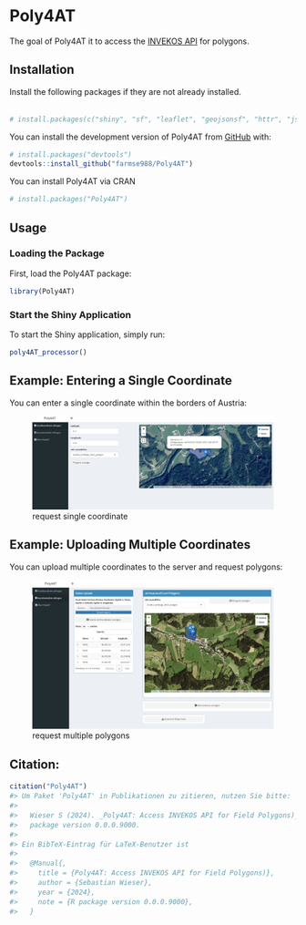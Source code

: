 
<!-- README.md is generated from README.Rmd. Please edit that file -->

# Poly4AT

<!-- badges: start -->
<!-- badges: end -->

The goal of Poly4AT it to access the [INVEKOS
API](https://gis.lfrz.gv.at/api/geodata/i009501/ogc/features/v1/) for
polygons.

## Installation

Install the following packages if they are not already installed.

``` r

# install.packages(c("shiny", "sf", "leaflet", "geojsonsf", "httr", "jsonlite", "bslib", "shinydashboard", "DT", "writexl", "leaflet.extras"))
```

You can install the development version of Poly4AT from
[GitHub](https://github.com/farmse988/Poly4AT.git) with:

``` r
# install.packages("devtools")
devtools::install_github("farmse988/Poly4AT")
```

You can install Poly4AT via CRAN

``` r
# install.packages("Poly4AT")
```

## Usage

### Loading the Package

First, load the Poly4AT package:

``` r
library(Poly4AT)
```

### Start the Shiny Application

To start the Shiny application, simply run:

``` r
poly4AT_processor()
```

## Example: Entering a Single Coordinate

You can enter a single coordinate within the borders of Austria:

<figure>
<img src="man/figures/coord.png" title="Einzelkoordinate"
alt="request single coordinate" />
<figcaption aria-hidden="true">request single coordinate</figcaption>
</figure>

## Example: Uploading Multiple Coordinates

You can upload multiple coordinates to the server and request polygons:

<figure>
<img src="man/figures/coord_multi.jpeg" title="Einzelkoordinate"
alt="request multiple polygons" />
<figcaption aria-hidden="true">request multiple polygons</figcaption>
</figure>

## Citation:

``` r
citation("Poly4AT")
#> Um Paket 'Poly4AT' in Publikationen zu zitieren, nutzen Sie bitte:
#> 
#>   Wieser S (2024). _Poly4AT: Access INVEKOS API for Field Polygons)_. R
#>   package version 0.0.0.9000.
#> 
#> Ein BibTeX-Eintrag für LaTeX-Benutzer ist
#> 
#>   @Manual{,
#>     title = {Poly4AT: Access INVEKOS API for Field Polygons)},
#>     author = {Sebastian Wieser},
#>     year = {2024},
#>     note = {R package version 0.0.0.9000},
#>   }
```
